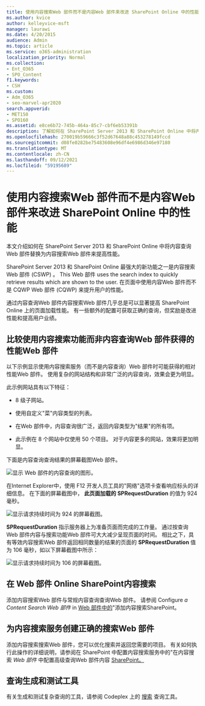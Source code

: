 ```yaml
---
title: 使用内容搜索Web 部件而不是内容Web 部件来改进 SharePoint Online 中的性能
ms.author: kvice
author: kelleyvice-msft
manager: laurawi
ms.date: 4/20/2015
audience: Admin
ms.topic: article
ms.service: o365-administration
localization_priority: Normal
ms.collection:
- Ent_O365
- SPO_Content
f1.keywords:
- CSH
ms.custom:
- Adm_O365
- seo-marvel-apr2020
search.appverid:
- MET150
- SPO160
ms.assetid: e8ce6b72-745b-464a-85c7-cbf6eb53391b
description: 了解如何在 SharePoint Server 2013 和 SharePoint Online 中将内容查询Web 部件替换为内容搜索Web 部件来提高性能。
ms.openlocfilehash: 270019b59666c3f52d67648a88c453278149fccd
ms.sourcegitcommit: d08fe0282be75483608e96df4e6986d346e97180
ms.translationtype: MT
ms.contentlocale: zh-CN
ms.lasthandoff: 09/12/2021
ms.locfileid: "59195689"
---
```

# <a name="using-content-search-web-part-instead-of-content-query-web-part-to-improve-performance-in-sharepoint-online"></a>使用内容搜索Web 部件而不是内容Web 部件来改进 SharePoint Online 中的性能

本文介绍如何在 SharePoint Server 2013 和 SharePoint Online 中将内容查询Web 部件替换为内容搜索Web 部件来提高性能。
  
SharePoint Server 2013 和 SharePoint Online 最强大的新功能之一是内容搜索 Web 部件 (CSWP) 。 This Web 部件 uses the search index to quickly retrieve results which are shown to the user. 在页面中使用内容Web 部件而不是 CQWP Web 部件 (CQWP) 来提升用户的性能。
  
通过内容查询Web 部件内容搜索Web 部件几乎总是可以显著提高 SharePoint Online 上的页面加载性能。 有一些额外的配置可获取正确的查询，但奖励是改进性能和提高用户业绩。
  
## <a name="comparing-the-performance-gain-you-get-from-using-content-search-web-part-instead-of-content-query-web-part"></a>比较使用内容搜索功能而非内容查询Web 部件获得的性能Web 部件

以下示例显示使用内容搜索服务（而不是内容查询）Web 部件时可能获得的相对性能Web 部件。 使用复杂的网站结构和非常广泛的内容查询，效果会更为明显。
  
此示例网站具有以下特征：
  
- 8 级子网站。
    
- 使用自定义"菜"内容类型的列表。
    
- 在Web 部件中，内容查询很广泛，返回内容类型为"结果"的所有项。
    
- 此示例在 8 个网站中仅使用 50 个项目。 对于内容更多的网站，效果将更加明显。
    
下面是内容查询查询结果的屏幕截图Web 部件。
  
![显示 Web 部件的内容查询的图形。](../media/b3d41f20-dfe5-46ed-9c0a-31057e82de33.png)
  
在Internet Explorer中，使用 F12 开发人员工具的"网络"选项卡查看响应标头的详细信息。  在下面的屏幕截图中， **此页面加载的 SPRequestDuration** 的值为 924 毫秒。 
  
![显示请求持续时间为 924 的屏幕截图。](../media/343571f2-a249-4de2-bc11-2cee93498aea.png)
  
 **SPRequestDuration** 指示服务器上为准备页面而完成的工作量。 通过按查询Web 部件内容与搜索功能Web 部件可大大减少呈现页面的时间。 相比之下，具有等效内容搜索Web 部件返回相同数量的结果的页面的 **SPRequestDuration** 值为 106 毫秒，如以下屏幕截图中所示： 
  
![显示请求持续时间为 106 的屏幕截图。](../media/b46387ac-660d-4e5e-a11c-cc430e912962.png)
  
## <a name="adding-a-content-search-web-part-in-sharepoint-online"></a>在 Web 部件 Online SharePoint内容搜索

添加内容搜索Web 部件与常规内容查询查询Web 部件。 请参阅 Configure *a Content Search Web 部件* in [Web 部件中的](https://support.office.com/article/Configure-a-Content-Search-Web-Part-in-SharePoint-0dc16de1-dbe4-462b-babb-bf8338c36c9a)"添加内容搜索SharePoint。
  
## <a name="creating-the-right-search-query-for-your-content-search-web-part"></a>为内容搜索服务创建正确的搜索Web 部件

添加内容搜索搜索Web 部件，您可以优化搜索并返回您需要的项目。 有关如何执行此操作的详细说明，请参阅在 SharePoint 中配置内容搜索服务中的"在内容搜索 *Web 部件* 中配置高级查询Web 部件内容 [SharePoint。](https://support.office.com/article/Configure-a-Content-Search-Web-Part-in-SharePoint-0dc16de1-dbe4-462b-babb-bf8338c36c9a)
  
## <a name="query-building-and-testing-tool"></a>查询生成和测试工具

有关生成和测试复杂查询的工具，请参阅 Codeplex 上的 [搜索](https://sp2013searchtool.codeplex.com/) 查询工具。 
  

